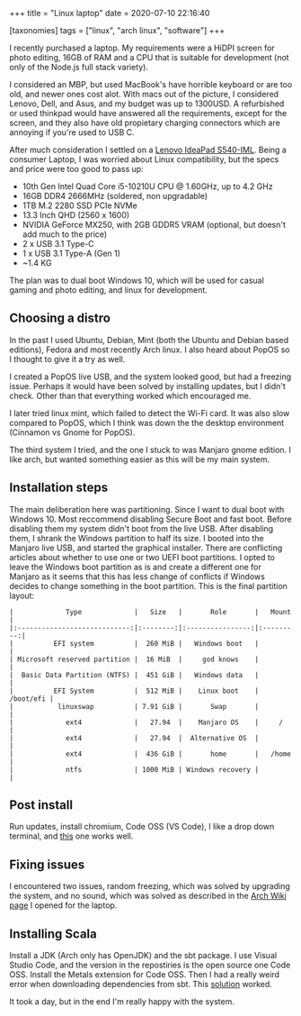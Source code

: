 +++
title = "Linux laptop"
date = 2020-07-10 22:16:40

[taxonomies]
tags = ["linux", "arch linux", "software"]
+++


I recently purchased a laptop. My requirements were a HiDPI screen for photo editing, 16GB of RAM and a CPU that is suitable for development (not only of the Node.js full stack variety).

I considered an MBP, but used MacBook's have horrible keyboard or are too old, and newer ones cost alot. With macs out of the picture, I considered Lenovo, Dell, and Asus, and my budget was up to 1300USD. A refurbished or used thinkpad would have answered all the requirements, except for the screen, and they also have old propietary charging connectors which are annoying if you're used to USB C.

After much consideration I settled on a [Lenovo IdeaPad S540-IML](https://www.lenovo.com/il/en/laptops/ideapad/s-series/Lenovo-IdeaPad-S540-13IML/p/88IPS501379).
Being a consumer Laptop, I was worried about Linux compatibility, but the specs and price were too good to pass up:
* 10th Gen Intel Quad Core i5-10210U CPU @ 1.60GHz, up to 4.2 GHz
* 16GB DDR4 2666MHz (soldered, non upgradable)
* 1TB M.2 2280 SSD PCIe NVMe
* 13.3 Inch QHD (2560 x 1600)
* NVIDIA GeForce MX250, with 2GB GDDR5 VRAM (optional, but doesn't add much to the price)
* 2 x USB 3.1 Type-C
* 1 x USB 3.1 Type-A (Gen 1)
* ~1.4 KG

The plan was to dual boot Windows 10, which will be used for casual gaming and photo editing, and linux for development.

## Choosing a distro
In the past I used Ubuntu, Debian, Mint (both the Ubuntu and Debian based editions), Fedora and most recently Arch linux. I also heard about PopOS so I thought to give it a try as well.

I created a PopOS live USB, and the system looked good, but had a freezing issue. Perhaps it would have been solved by installing updates, but I didn't check. Other than that everything worked which encouraged me.

I later tried linux mint, which failed to detect the Wi-Fi card. It was also slow compared to PopOS, which I think was down the the desktop environment (Cinnamon vs Gnome for PopOS).

The third system I tried, and the one I stuck to was Manjaro gnome edition. I like arch, but wanted something easier as this will be my main system.

## Installation steps

The main deliberation here was partitioning. Since I want to dual boot with Windows 10. Most reccommend disabling Secure Boot and fast boot. Before disabling them my system didn't boot from the live USB.
After disabling them, I shrank the Windows partition to half its size.
I booted into the Manjaro live USB, and started the graphical installer.
There are conflicting articles about whether to use one or two UEFI boot partitions. I opted to leave the Windows boot partition as is and create a different one for Manjaro as it seems that this has less change of conflicts if Windows decides to change something in the boot partition.
This is the final partition layout:
```
|             Type             |   Size   |       Role       |   Mount   |
|:----------------------------:|:--------:|:----------------:|:---------:|
|          EFI system          |  260 MiB |   Windows boot   |           |
| Microsoft reserved partition |  16 MiB  |     god knows    |           |
|  Basic Data Partition (NTFS) |  451 GiB |   Windows data   |           |
|          EFI System          |  512 MiB |    Linux boot    | /boot/efi |
|           linuxswap          | 7.91 GiB |       Swap       |           |
|             ext4             |   27.94  |    Manjaro OS    |     /     |
|             ext4             |   27.94  |  Alternative OS  |           |
|             ext4             |  436 GiB |       home       |   /home   |
|             ntfs             | 1000 MiB | Windows recovery |           |
```

## Post install
Run updates, install chromium, Code OSS (VS Code), 
I like a drop down terminal, and [this](https://extensions.gnome.org/extension/1509/drop-down-terminal-x/) one works well.

## Fixing issues
I encountered two issues, random freezing, which was solved by upgrading the system, and no sound, which was solved as described in the [Arch Wiki page](https://wiki.archlinux.org/index.php/Lenovo_IdeaPad_S540_13IML) I opened for the laptop.

## Installing Scala

Install a JDK (Arch only has OpenJDK) and the sbt package.
I use Visual Studio Code, and the version in the repostiries is the open source one Code OSS.
Install the Metals extension for Code OSS.
Then I had a really weird error when downloading dependencies from sbt. This [solution](https://classicforum.manjaro.org/index.php?topic=236.0) worked.

It took a day, but in the end I'm really happy with the system.